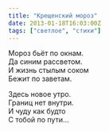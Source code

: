 ```yaml
---
title: "Крещенский мороз"
date: 2013-01-18T16:03:00Z
tags: ["светлое", "стихи"]
---
```


Мороз бьёт по окнам.  
Да синим рассветом.  
И жизнь стылым соком  
Бежит по заветам.

Здесь новое утро.  
Границ нет внутри.  
И чуду как будто  
С тобой по пути…  
